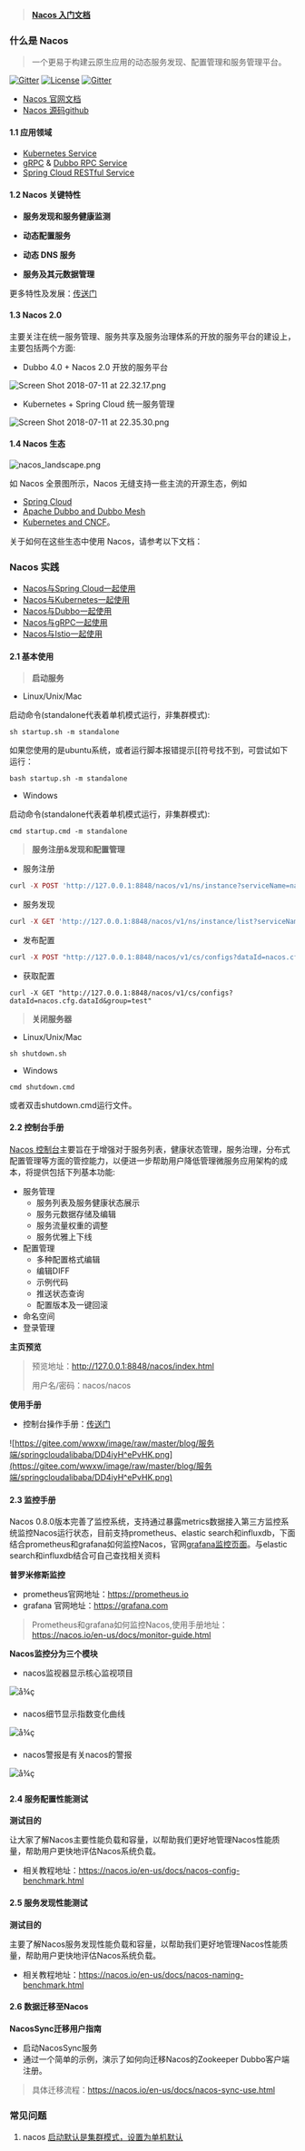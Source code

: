 > #### [Nacos 入门文档](https://nacos.io)   



### 什么是 Nacos

> 一个更易于构建云原生应用的动态服务发现、配置管理和服务管理平台。

[![Gitter](https://camo.githubusercontent.com/c17905400d4e5faef3b71b784d87b66ce31fa98e/68747470733a2f2f6261646765732e6769747465722e696d2f616c69626162612f6e61636f732e737667)](https://gitter.im/alibaba/nacos?utm_source=badge&utm_medium=badge&utm_campaign=pr-badge) [![License](https://camo.githubusercontent.com/8cb994f6c4a156c623fe057fccd7fb7d7d2e8c9b/68747470733a2f2f696d672e736869656c64732e696f2f62616467652f6c6963656e73652d417061636865253230322d3445423142412e737667)](https://www.apache.org/licenses/LICENSE-2.0.html) [![Gitter](https://camo.githubusercontent.com/192a6c600894b5d37fce00fd6a5d746a23bbe27f/68747470733a2f2f7472617669732d63692e6f72672f616c69626162612f6e61636f732e7376673f6272616e63683d6d6173746572)](https://travis-ci.org/alibaba/nacos)

- [Nacos 官网文档](https://nacos.io/zh-cn/docs/what-is-nacos.html)  
- [Nacos 源码github](https://github.com/alibaba/nacos)   

#### 1.1 应用领域

- [Kubernetes Service](https://kubernetes.io/docs/concepts/services-networking/service/) 
- [gRPC](https://grpc.io/docs/guides/concepts.html#service-definition) & [Dubbo RPC Service](https://dubbo.incubator.apache.org/) 
- [Spring Cloud RESTful Service](https://spring.io/understanding/REST) 

#### 1.2 Nacos 关键特性

- **服务发现和服务健康监测** 


- **动态配置服务** 


- **动态 DNS 服务** 
- **服务及其元数据管理** 

更多特性及发展：[传送门](https://nacos.io/zh-cn/docs/roadmap.html) 

#### 1.3 Nacos 2.0 

主要关注在统一服务管理、服务共享及服务治理体系的开放的服务平台的建设上，主要包括两个方面:

- Dubbo 4.0 + Nacos 2.0 开放的服务平台

![Screen Shot 2018-07-11 at 22.32.17.png](https://cdn.yuque.com/lark/0/2018/png/15914/1531319724777-d19b0304-535c-4af9-bee1-f358b6e55d91.png)

- Kubernetes + Spring Cloud 统一服务管理

![Screen Shot 2018-07-11 at 22.35.30.png](https://cdn.yuque.com/lark/0/2018/png/15914/1531319755930-0040e67e-ca05-47b9-9cd0-07ffd7452eae.png)

#### 1.4 Nacos 生态

![nacos_landscape.png](https://cdn.nlark.com/lark/0/2018/png/11189/1533045871534-e64b8031-008c-4dfc-b6e8-12a597a003fb.png)

如 Nacos 全景图所示，Nacos 无缝支持一些主流的开源生态，例如

- [Spring Cloud](https://nacos.io/en-us/docs/quick-start-spring-cloud.html)
- [Apache Dubbo and Dubbo Mesh](https://nacos.io/zh-cn/docs/use-nacos-with-dubbo.html)
- [Kubernetes and CNCF](https://nacos.io/zh-cn/docs/use-nacos-with-kubernetes.html)。

关于如何在这些生态中使用 Nacos，请参考以下文档：

### Nacos 实践

- [Nacos与Spring Cloud一起使用](https://nacos.io/zh-cn/docs/use-nacos-with-springcloud.html)
- [Nacos与Kubernetes一起使用](https://nacos.io/zh-cn/docs/use-nacos-with-kubernetes.html)
- [Nacos与Dubbo一起使用](https://nacos.io/zh-cn/docs/use-nacos-with-dubbo.html)
- [Nacos与gRPC一起使用](https://nacos.io/zh-cn/docs/roadmap.html)
- [Nacos与Istio一起使用](https://nacos.io/zh-cn/docs/use-nacos-with-istio.html)

#### 2.1 基本使用

> **启动服务** 

- Linux/Unix/Mac

启动命令(standalone代表着单机模式运行，非集群模式):

`sh startup.sh -m standalone`

如果您使用的是ubuntu系统，或者运行脚本报错提示[[符号找不到，可尝试如下运行：

`bash startup.sh -m standalone`

- Windows

启动命令(standalone代表着单机模式运行，非集群模式):

`cmd startup.cmd -m standalone`

> **服务注册&发现和配置管理** 

- 服务注册

```php
curl -X POST 'http://127.0.0.1:8848/nacos/v1/ns/instance?serviceName=nacos.naming.serviceName&ip=20.18.7.10&port=8080'
```

- 服务发现

```php
curl -X GET 'http://127.0.0.1:8848/nacos/v1/ns/instance/list?serviceName=nacos.naming.serviceName'
```

- 发布配置

```php
curl -X POST "http://127.0.0.1:8848/nacos/v1/cs/configs?dataId=nacos.cfg.dataId&group=test&content=HelloWorld"
```

- 获取配置

```
curl -X GET "http://127.0.0.1:8848/nacos/v1/cs/configs?dataId=nacos.cfg.dataId&group=test"
```

> **关闭服务器**

- Linux/Unix/Mac

`sh shutdown.sh`

- Windows

`cmd shutdown.cmd`

或者双击shutdown.cmd运行文件。

#### 2.2 控制台手册

[Nacos 控制台](http://console.nacos.io/nacos/index.html)主要旨在于增强对于服务列表，健康状态管理，服务治理，分布式配置管理等方面的管控能力，以便进一步帮助用户降低管理微服务应用架构的成本，将提供包括下列基本功能:

- 服务管理
  - 服务列表及服务健康状态展示
  - 服务元数据存储及编辑
  - 服务流量权重的调整
  - 服务优雅上下线
- 配置管理
  - 多种配置格式编辑
  - 编辑DIFF
  - 示例代码
  - 推送状态查询
  - 配置版本及一键回滚
- 命名空间
- 登录管理

**主页预览** 

> 预览地址：http://127.0.0.1:8848/nacos/index.html    
>
> 用户名/密码：nacos/nacos

**使用手册** 

- 控制台操作手册：[传送门](https://nacos.io/zh-cn/docs/console-guide.html) 

![https://gitee.com/wwxw/image/raw/master/blog/服务端/springcloudalibaba/DD4iyH^ePvHK.png](https://gitee.com/wwxw/image/raw/master/blog/服务端/springcloudalibaba/DD4iyH^ePvHK.png) 



#### 2.3 监控手册

Nacos 0.8.0版本完善了监控系统，支持通过暴露metrics数据接入第三方监控系统监控Nacos运行状态，目前支持prometheus、elastic search和influxdb，下面结合prometheus和grafana如何监控Nacos，官网[grafana监控页面](http://monitor.nacos.io/)。与elastic search和influxdb结合可自己查找相关资料

**普罗米修斯监控** 

- prometheus官网地址：https://prometheus.io
- grafana 官网地址：https://grafana.com

> Prometheus和grafana如何监控Nacos,使用手册地址：https://nacos.io/en-us/docs/monitor-guide.html

**Nacos监控分为三个模块** 

- nacos监视器显示核心监视项目 

![å¾ç](https://img.alicdn.com/tfs/TB1PMpUCQvoK1RjSZFDXXXY3pXa-2832-1584.png)

- nacos细节显示指数变化曲线 

![å¾ç](https://img.alicdn.com/tfs/TB1ZBF4CNjaK1RjSZFAXXbdLFXa-2742-1480.png)

- nacos警报是有关nacos的警报 

![å¾ç](https://img.alicdn.com/tfs/TB1ALlUCFzqK1RjSZFCXXbbxVXa-2742-1476.png)



#### 2.4 服务配置性能测试

**测试目的** 

让大家了解Nacos主要性能负载和容量，以帮助我们更好地管理Nacos性能质量，帮助用户更快地评估Nacos系统负载。

- 相关教程地址：https://nacos.io/en-us/docs/nacos-config-benchmark.html

#### 2.5 服务发现性能测试

**测试目的**

主要了解Nacos服务发现性能负载和容量，以帮助我们更好地管理Nacos性能质量，帮助用户更快地评估Nacos系统负载。

- 相关教程地址：https://nacos.io/en-us/docs/nacos-naming-benchmark.html

#### 2.6 数据迁移至Nacos

**NacosSync迁移用户指南** 

- 启动NacosSync服务
- 通过一个简单的示例，演示了如何向迁移Nacos的Zookeeper Dubbo客户端注册。

> 具体迁移流程：https://nacos.io/en-us/docs/nacos-sync-use.html



### 常见问题

1. nacos [启动默认是集群模式，设置为单机默认](https://www.cnblogs.com/dingzt/p/13666101.html) 











